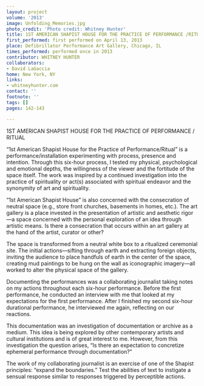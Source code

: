 ```yaml
---
layout: project
volume: '2013'
image: Unfolding_Memories.jpg
photo_credit: 'Photo credit: Whitney Hunter'
title: 1ST AMERICAN SHAPIST HOUSE FOR THE PRACTICE OF PERFORMANCE /RITUAL
first_performed: first performed on April 13, 2013
place: Defibrillator Performance Art Gallery, Chicago, IL
times_performed: performed once in 2013
contributor: WHITNEY HUNTER
collaborators:
- David LaGaccia
home: New York, NY
links:
- whitneyhunter.com
contact: ''
footnote: ''
tags: []
pages: 142-143

---
```


1ST AMERICAN SHAPIST HOUSE FOR THE PRACTICE OF PERFORMANCE / RITUAL

“1st American Shapist House for the Practice of Performance/Ritual” is a performance/installation experimenting with process, presence and intention. Through this six-hour process, I tested my physical, psychological and emotional depths, the willingness of the viewer and the fortitude of the space itself. The work was inspired by a continued investigation into the practice of spirituality or act(s) associated with spiritual endeavor and the synonymity of art and spirituality.

“1st American Shapist House” is also concerned with the consecration of neutral space (e.g., store front churches, basements in homes, etc.). The art gallery is a place invested in the presentation of artistic and aesthetic rigor—a space concerned with the personal exploration of an idea through artistic means. Is there a consecration that occurs within an art gallery at the hand of the artist, curator or other?

The space is transformed from a neutral white box to a ritualized ceremonial site. The initial actions—sifting through earth and extracting foreign objects, inviting the audience to place handfuls of earth in the center of the space, creating mud paintings to be hung on the wall as iconographic imagery—all worked to alter the physical space of the gallery.

Documenting the performances was a collaborating journalist taking notes on my actions throughout each six-hour performance. Before the first performance, he conducted an interview with me that looked at my expectations for the first performance. After I finished my second six-hour durational performance, he interviewed me again, reflecting on our reactions.

This documentation was an investigation of documentation or archive as a medium. This idea is being explored by other contemporary artists and cultural institutions and is of great interest to me. However, from this investigation the question arises, “Is there an expectation to concretize ephemeral performance through documentation?”

The work of my collaborating journalist is an exercise of one of the Shapist principles: “expand the boundaries.” Test the abilities of text to instigate a sensual response similar to responses triggered by perceptible actions.
